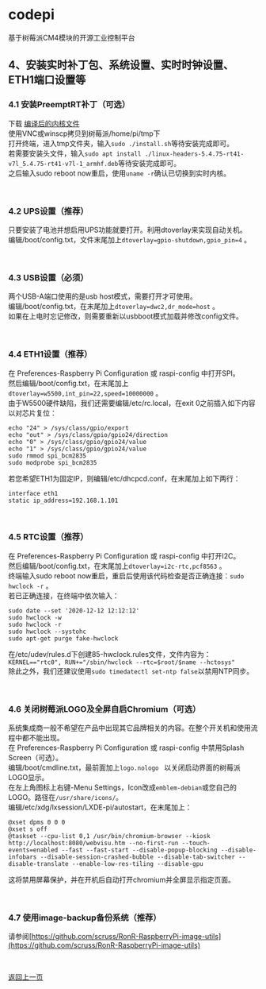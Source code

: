 # codepi  

基于树莓派CM4模块的开源工业控制平台 

## 4、安装实时补丁包、系统设置、实时时钟设置、ETH1端口设置等 

### 4.1 安装PreemptRT补丁（可选）

下载 [编译后的内核文件](https://github.com/feecat/codepi/tree/main/rt-kernel_5.4.75-rt41)  
使用VNC或winscp拷贝到树莓派/home/pi/tmp下  
打开终端，进入tmp文件夹，输入`sudo ./install.sh`等待安装完成即可。  
若需要安装头文件，输入`sudo apt install ./linux-headers-5.4.75-rt41-v7l_5.4.75-rt41-v7l-1_armhf.deb`等待安装完成即可。  
之后输入sudo reboot now重启，使用`uname -r`确认已切换到实时内核。

</br>

### 4.2 UPS设置（推荐）

只要安装了电池并想启用UPS功能就要打开。利用dtoverlay来实现自动关机。  
编辑/boot/config.txt，文件末尾加上```dtoverlay=gpio-shutdown,gpio_pin=4``` 。

</br>

### 4.3 USB设置（必须）

两个USB-A端口使用的是usb host模式，需要打开才可使用。  
编辑/boot/config.txt，在末尾加上```dtoverlay=dwc2,dr_mode=host``` 。  
如果在上电时忘记修改，则需要重新以usbboot模式加载并修改config文件。

</br>

### 4.4 ETH1设置（推荐）

在 Preferences-Raspberry Pi Configuration 或 raspi-config 中打开SPI。  
然后编辑/boot/config.txt，在末尾加上```dtoverlay=w5500,int_pin=22,speed=10000000``` 。  
由于W5500硬件缺陷，我们还需要编辑/etc/rc.local，在exit 0之前插入如下内容以对芯片复位：  
```
echo "24" > /sys/class/gpio/export
echo "out" > /sys/class/gpio/gpio24/direction
echo "0" > /sys/class/gpio/gpio24/value
echo "1" > /sys/class/gpio/gpio24/value
sudo rmmod spi_bcm2835
sudo modprobe spi_bcm2835
```
若您希望ETH1为固定IP，则编辑/etc/dhcpcd.conf，在末尾加上如下两行：
```
interface eth1
static ip_address=192.168.1.101
```

</br>

### 4.5 RTC设置（推荐）

在 Preferences-Raspberry Pi Configuration 或 raspi-config 中打开I2C。  
然后编辑/boot/config.txt，在末尾加上```dtoverlay=i2c-rtc,pcf8563``` 。  
终端输入sudo reboot now重启，重启后使用该代码检查是否正确连接：```sudo hwclock -r``` 。  
若已正确连接，在终端中依次输入：  
```
sudo date --set '2020-12-12 12:12:12'
sudo hwclock -w
sudo hwclock -r
sudo hwclock --systohc
sudo apt-get purge fake-hwclock
```
在/etc/udev/rules.d下创建85-hwclock.rules文件，文件内容为：  
```KERNEL=="rtc0", RUN+="/sbin/hwclock --rtc=$root/$name --hctosys"```  
除此之外，我们还建议使用```sudo timedatectl set-ntp false```以禁用NTP同步。  

</br>

### 4.6 关闭树莓派LOGO及全屏自启Chromium（可选）

系统集成商一般不希望在产品中出现其它品牌相关的内容。在整个开关机和使用流程中都不能出现。  
在 Preferences-Raspberry Pi Configuration 或 raspi-config 中禁用Splash Screen（可选）。  
编辑/boot/cmdline.txt，最前面加上```logo.nologo ``` 以关闭启动界面的树莓派LOGO显示。  
在左上角图标上右键-Menu Settings，Icon改成`emblem-debian`或您自己的LOGO。路径在`/usr/share/icons/`。  
编辑/etc/xdg/lxsession/LXDE-pi/autostart，在末尾加上：  
```
@xset dpms 0 0 0
@xset s off
@taskset --cpu-list 0,1 /usr/bin/chromium-browser --kiosk http://localhost:8080/webvisu.htm --no-first-run --touch-events=enabled --fast --fast-start --disable-popup-blocking --disable-infobars --disable-session-crashed-bubble --disable-tab-switcher --disable-translate --enable-low-res-tiling --disable-gpu
```
这将禁用屏幕保护，并在开机后自动打开chromium并全屏显示指定页面。  

</br>

### 4.7 使用image-backup备份系统（推荐）

请参阅[https://github.com/scruss/RonR-RaspberryPi-image-utils](https://github.com/scruss/RonR-RaspberryPi-image-utils)


</br>

[返回上一页](https://github.com/feecat/codepi)
